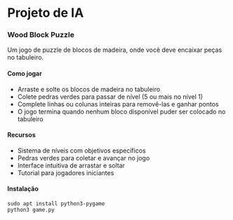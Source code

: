 # Projeto de IA
### Wood Block Puzzle

Um jogo de puzzle de blocos de madeira, onde você deve encaixar peças no tabuleiro.

#### Como jogar
- Arraste e solte os blocos de madeira no tabuleiro
- Colete pedras verdes para passar de nível (5 ou mais no nível 1)
- Complete linhas ou colunas inteiras para removê-las e ganhar pontos
- O jogo termina quando nenhum bloco disponível puder ser colocado no tabuleiro

#### Recursos
- Sistema de níveis com objetivos específicos
- Pedras verdes para coletar e avançar no jogo
- Interface intuitiva de arrastar e soltar
- Tutorial para jogadores iniciantes

#### Instalação
```
sudo apt install python3-pygame
python3 game.py
```